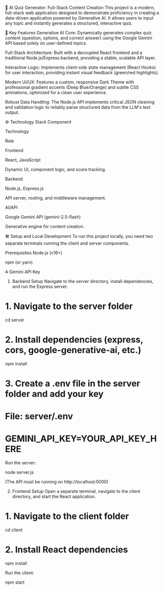 🧠 AI Quiz Generator: Full-Stack Content Creation
This project is a modern, full-stack web application designed to demonstrate proficiency in creating a data-driven application powered by Generative AI. It allows users to input any topic and instantly generates a structured, interactive quiz.


🚀 Key Features
Generative AI Core: Dynamically generates complex quiz content (question, options, and correct answer) using the Google Gemini API based solely on user-defined topics.

Full-Stack Architecture: Built with a decoupled React frontend and a traditional Node.js/Express backend, providing a stable, scalable API layer.

Interactive Logic: Implements client-side state management (React Hooks) for user interaction, providing instant visual feedback (green/red highlights).

Modern UI/UX: Features a custom, responsive Dark Theme with professional gradient accents (Deep Blue/Orange) and subtle CSS animations, optimized for a clean user experience.

Robust Data Handling: The Node.js API implements critical JSON cleaning and validation logic to reliably parse structured data from the LLM's text output.

⚙️ Technology Stack
Component

Technology

Role

Frontend

React, JavaScript

Dynamic UI, component logic, and score tracking.

Backend

Node.js, Express.js

API server, routing, and middleware management.

AI/API

Google Gemini API (gemini-2.5-flash)

Generative engine for content creation.


🛠️ Setup and Local Development
To run this project locally, you need two separate terminals running the client and server components.

Prerequisites
Node.js (v16+)

npm (or yarn)

A Gemini API Key

1. Backend Setup
Navigate to the server directory, install dependencies, and run the Express server.

# 1. Navigate to the server folder
cd server

# 2. Install dependencies (express, cors, google-generative-ai, etc.)
npm install

# 3. Create a .env file in the server folder and add your key
# File: server/.env
# GEMINI_API_KEY=YOUR_API_KEY_HERE

Run the server:

node server.js

(The API must be running on http://localhost:5000)

2. Frontend Setup
Open a separate terminal, navigate to the client directory, and start the React application.

# 1. Navigate to the client folder
cd client

# 2. Install React dependencies
npm install

Run the client:

npm start
